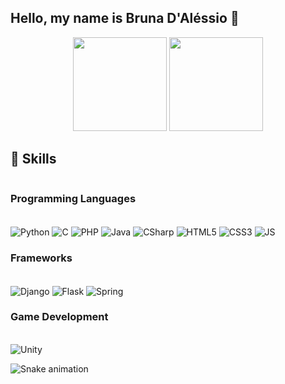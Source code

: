    ## Hello, my name is Bruna D'Aléssio 👋

<div align="center">
  <img height="150em" src="https://github-readme-stats.vercel.app/api?username=brunadalessio&show_icons=true&theme=gotham&include_all_commits=true&count_private=true"/>
  <img height="150em" src="https://github-readme-stats.vercel.app/api/top-langs/?username=brunadalessio&layout=compact&langs_count=2&theme=gotham"/>
</div>
  
   ## 🚀 Skills
  
<div style="display: inline-block">
   
  ### Programming Languages 
   
  <br>
  <img align="center" alt="Python" src="https://img.shields.io/badge/Python-3776AB?style=for-the-badge&logo=python&logoColor=white">
   <img align="center" alt="C" src="https://img.shields.io/badge/C-00599C?style=for-the-badge&logo=c&logoColor=white">
  <img align="center" alt="PHP" src="https://img.shields.io/badge/PHP-777BB4?style=for-the-badge&logo=php&logoColor=white">
  <img align="center" alt="Java" src="https://img.shields.io/badge/Java-ED8B00?style=for-the-badge&logo=java&logoColor=white">
  <img align="center" alt="CSharp" src="https://img.shields.io/badge/C%23-239120?style=for-the-badge&logo=c-sharp&logoColor=white">
  <img align="center" alt="HTML5" src="https://img.shields.io/badge/HTML5-E34F26?style=for-the-badge&logo=html5&logoColor=white">
  <img align="center" alt="CSS3" src="https://img.shields.io/badge/CSS3-1572B6?style=for-the-badge&logo=css3&logoColor=white">
  <img align="center" alt="JS" src="https://img.shields.io/badge/JavaScript-F7DF1E?style=for-the-badge&logo=javascript&logoColor=black">
   
   ### Frameworks
   
   <br>
  <img align="center" alt="Django" src="https://img.shields.io/badge/Django-092E20?style=for-the-badge&logo=django&logoColor=white">
  <img align="center" alt="Flask" src="https://img.shields.io/badge/Flask-000000?style=for-the-badge&logo=flask&logoColor=white">
  <img align="center" alt="Spring" src="https://img.shields.io/badge/Spring-6DB33F?style=for-the-badge&logo=spring&logoColor=white">
   
   ### Game Development
   
  <br>
  <img align="center" alt="Unity" src="https://img.shields.io/badge/Unity-100000?style=for-the-badge&logo=unity&logoColor=white">
   
</div>

![Snake animation](https://github.com/brunadalessio/brunadalessio/blob/output/github-contribution-grid-snake.svg)
